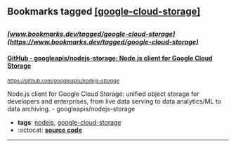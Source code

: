 ## Bookmarks tagged [[google-cloud-storage]](https://www.bookmarks.dev/search?q=[google-cloud-storage])

_<sup><sup>[www.bookmarks.dev/tagged/google-cloud-storage](https://www.bookmarks.dev/tagged/google-cloud-storage)</sup></sup>_
---
#### [GitHub - googleapis/nodejs-storage: Node.js client for Google Cloud Storage](https://github.com/googleapis/nodejs-storage)
_<sup>https://github.com/googleapis/nodejs-storage</sup>_

Node.js client for Google Cloud Storage: unified object storage for developers and enterprises, from live data serving to data analytics/ML to data archiving. - googleapis/nodejs-storage
* **tags**: [nodejs](../tagged/nodejs.md), [google-cloud-storage](../tagged/google-cloud-storage.md)
* :octocat: **[source code](https://github.com/googleapis/nodejs-storage)**
---
